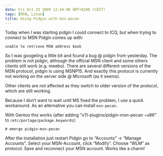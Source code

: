 ```yaml
---
date: Fri Oct 23 2009 12:44:00 GMT+0200 (CEST)
tags: [MSN, Linux]
title: Using Pidgin with msn-pecan
---
```



Today when I was starting pidgin I could connect to ICQ, but when trying
to connect to MSN Pidgin comes up with:

    unable to retrieve MSN address book

So I was googeling a little bit and found a bug @ pidgin from yesterday.
The problem is not pidgin, although the official MSN client and some
others clients still work (e.g. meebo). There are several different
versions of the MSN protocol, pidgin is using MSNP15. And exactly this
protocol is currently not working on the server side @ Microsoft (as it
seems).

Other clients are not affected as they switch to older version of the
protocol, which are still working.

Because I don’t want to wait until MS fixed the problem, I use a quick
workaround. As an alternative you can install `msn-pecan`.

With Gentoo this works (after adding “x11-plugins/pidgin-msn-pecan
\~x86” to `/etc/portage/package.keywords`):

    # emerge pidgin-msn-pecan

After the installation just restart Pidgin go to “Accounts” -\> “Manage
Accounts”. Select your MSN-Account, click “Modify”. Choose “WLM” as
protocol. Save and reconnect your MSN account. Works like a charm!

